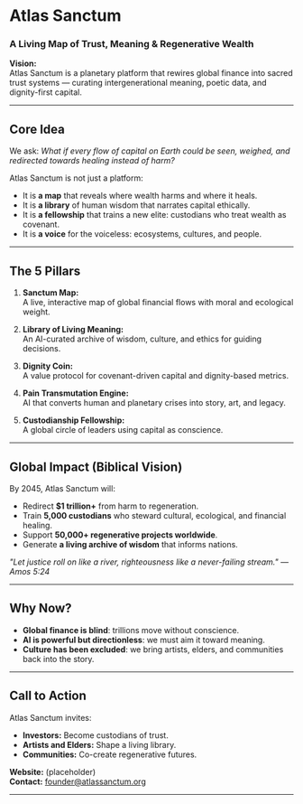 # Atlas Sanctum

### A Living Map of Trust, Meaning & Regenerative Wealth

**Vision:**  
Atlas Sanctum is a planetary platform that rewires global finance into sacred trust systems — 
curating intergenerational meaning, poetic data, and dignity-first capital.

---

## Core Idea

We ask: *What if every flow of capital on Earth could be seen, weighed, and redirected 
towards healing instead of harm?*

Atlas Sanctum is not just a platform:
- It is **a map** that reveals where wealth harms and where it heals.
- It is **a library** of human wisdom that narrates capital ethically.
- It is **a fellowship** that trains a new elite: custodians who treat wealth as covenant.
- It is **a voice** for the voiceless: ecosystems, cultures, and people.

---

## The 5 Pillars

1. **Sanctum Map:**  
   A live, interactive map of global financial flows with moral and ecological weight.

2. **Library of Living Meaning:**  
   An AI-curated archive of wisdom, culture, and ethics for guiding decisions.

3. **Dignity Coin:**  
   A value protocol for covenant-driven capital and dignity-based metrics.

4. **Pain Transmutation Engine:**  
   AI that converts human and planetary crises into story, art, and legacy.

5. **Custodianship Fellowship:**  
   A global circle of leaders using capital as conscience.

---

## Global Impact (Biblical Vision)

By 2045, Atlas Sanctum will:
- Redirect **$1 trillion+** from harm to regeneration.
- Train **5,000 custodians** who steward cultural, ecological, and financial healing.
- Support **50,000+ regenerative projects worldwide**.
- Generate **a living archive of wisdom** that informs nations.

*"Let justice roll on like a river, righteousness like a never-failing stream." — Amos 5:24*

---

## Why Now?

- **Global finance is blind**: trillions move without conscience.
- **AI is powerful but directionless**: we must aim it toward meaning.
- **Culture has been excluded**: we bring artists, elders, and communities back into the story.

---

## Call to Action

Atlas Sanctum invites:
- **Investors:** Become custodians of trust.
- **Artists and Elders:** Shape a living library.
- **Communities:** Co-create regenerative futures.

**Website:** (placeholder)  
**Contact:** founder@atlassanctum.org

---
